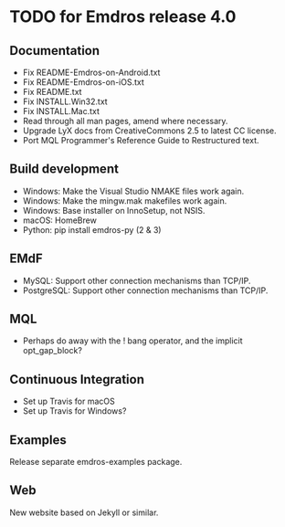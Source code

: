 # TODO for Emdros release 4.0

## Documentation

- Fix README-Emdros-on-Android.txt
- Fix README-Emdros-on-iOS.txt
- Fix README.txt
- Fix INSTALL.Win32.txt
- Fix INSTALL.Mac.txt
- Read through all man pages, amend where necessary.
- Upgrade LyX docs from CreativeCommons 2.5 to latest CC license.
- Port MQL Programmer's Reference Guide to Restructured text.


## Build development
- Windows: Make the Visual Studio NMAKE files work again.
- Windows: Make the mingw.mak makefiles work again.
- Windows: Base installer on InnoSetup, not NSIS.
- macOS: HomeBrew
- Python: pip install emdros-py (2 & 3)

## EMdF

- MySQL: Support other connection mechanisms than TCP/IP.
- PostgreSQL: Support other connection mechanisms than TCP/IP.

## MQL

- Perhaps do away with the ! bang operator, and the implicit
  opt_gap_block?

## Continuous Integration

- Set up Travis for macOS
- Set up Travis for Windows?

## Examples

Release separate emdros-examples package.

## Web

New website based on Jekyll or similar.

